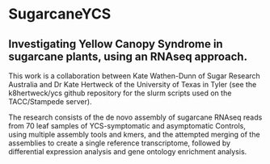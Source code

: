 # SugarcaneYCS
## Investigating Yellow Canopy Syndrome in sugarcane plants, using an RNAseq approach.

This work is a collaboration between Kate Wathen-Dunn of Sugar Research Australia and Dr Kate Hertweck of the University of Texas in Tyler
(see the k8hertweck/ycs github repository for the slurm scripts used on the TACC/Stampede server).

The research consists of the de novo assembly of sugarcane RNAseq reads from 70 leaf samples of YCS-symptomatic and asymptomatic Controls,
using multiple assembly tools and kmers, and the attempted merging of the assemblies to create a single reference transcriptome,
followed by differential expression analysis and gene ontology enrichment analysis.




